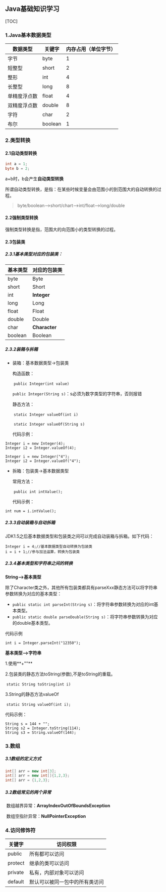 ## Java基础知识学习

[TOC]



### 1.Java基本数据类型

| 数据类型     | 关键字  | 内存占用（单位字节） |
| ------------ | ------- | -------------------- |
| 字节         | byte    | 1                    |
| 短整型       | short   | 2                    |
| 整形         | int     | 4                    |
| 长整型       | long    | 8                    |
| 单精度浮点数 | float   | 4                    |
| 双精度浮点数 | double  | 8                    |
| 字符         | char    | 2                    |
| 布尔         | boolean | 1                    |

### 2.类型转换

#### 2.1自动类型转换

```java
int a = 1;
byte b = 2;
```

a+b时，b会产生**自动类型转换**

所谓自动类型转换，是指：在某些时候变量会由范围小的到范围大的自动转换的过程。

> byte/boolean-->short/chart-->int/float-->long/double

#### 2.2强制类型转换

强制类型转换是指，范围大的向范围小的类型转换的过程。

#### 2.3包装类

##### 2.3.1基本类型对应的包装类：

| 基本类型 | 对应的包装类  |
| -------- | ------------- |
| byte     | Byte          |
| short    | Short         |
| int      | **Integer**   |
| long     | Long          |
| float    | Float         |
| double   | Double        |
| char     | **Character** |
| boolean  | Boolean       |

##### 2.3.2装箱与拆箱

- 装箱：基本数据类型->包装类

  构造函数：

  ​	`public Integer(int value)`

  ​	`public Integer(String s)`：s必须为数字类型的字符串，否则报错

  静态方法：

  ​	`static Integer valueOf(int i)`

  ​	`static Integer valueOf(String s)`

  代码示例：

```
Integer i = new Integer(4);
Integer i2 = Integer.valueOf(4);

Integer i = new Integer("4");
Integer i2 = Integer.valueOf("4");
```

- 拆箱：包装类->基本数据类型

  常用方法：

  ​	`public int intValue();`

  代码示例：

```
int num = i.intValue();
```

##### 2.3.3自动装箱与自动拆箱

JDK1.5之后基本数据类型和包装类之间可以完成自动装箱与拆箱。如下代码：

```
Integer i = 4;//基本数据类型自动转换为包装类
i = i + 1;//参与加法运算，转换为包装类
```

##### 2.3.4基本类型和字符串之间的转换

**String-->基本类型** 

除了Character类之外，其他所有包装类都具有parseXxx静态方法可以将字符串参数转换为对应的基本类型：

- `public static int parseInt(String s)`：将字符串参数转换为对应的int基本类型。
- `public static double parseDouble(String s)`：将字符串参数转换为对应的double基本类型。

代码示例

```
int i = Integer.parseInt("12350");
```

**基本类型-->字符串**

1.使用**+""**

2.包装类的静态方法toString(参数),不是toString的重载。

​		`static String toString(int i)`

3.String的静态方法valueOf

​		`static String valueOf(int i);`

代码示例：

```
String s = 144 + "";
String s2 = Integer.toString(114);
String s3 = String.valueOf(144);
```



### 3.数组

##### 3.1数组的定义方式

```java
int[] arr = new int[3];
int[] arr = new int[]{1,2,3};
int[] arr = {1,2,3};
```

##### 3.2数组常见的两个异常

​	数组越界异常：**ArrayIndexOutOfBoundsException**

​	数组空指针异常：**NullPointerException**

### 4.访问修饰符

| 关键字  | 访问权限                       |
| ------- | ------------------------------ |
| public  | 所有都可以访问                 |
| protect | 继承的类可以访问               |
| private | 私有，内部对象可以访问         |
| default | 默认可以被同一包中的所有类访问 |

